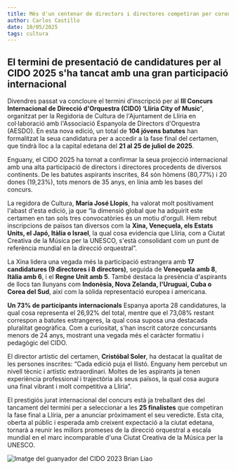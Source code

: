 ```yaml
---
title: Més d'un centenar de directors i directores competiran per coronar-se a Llíria com la millor batuta jove mundial
author: Carlos Castillo
date: 10/05/2025
tags: cultura
---
```


## El termini de presentació de candidatures per al CIDO 2025 s'ha tancat amb una gran participació internacional


Divendres passat va concloure el termini d'inscripció per al **III Concurs Internacional de Direcció d'Orquestra (CIDO) ‘Llíria City of Music’**, organitzat per la Regidoria de Cultura de l'Ajuntament de Llíria en col·laboració amb l'Associació Espanyola de Directors d'Orquestra (AESDO). En esta nova edició, un total de **104 jóvens batutes** han formalitzat la seua candidatura per a accedir a la fase final del certamen, que tindrà lloc a la capital edetana del **21 al 25 de juliol de 2025**.

Enguany, el CIDO 2025 ha tornat a confirmar la seua projecció internacional amb una alta participació de directors i directores procedents de diversos continents. De les batutes aspirants inscrites, 84 són hòmens (80,77%) i 20 dones (19,23%), tots menors de 35 anys, en línia amb les bases del concurs.

La regidora de Cultura, **María José Llopis**, ha valorat molt positivament l'abast d'esta edició, ja que “la dimensió global que ha adquirit este certamen en tan sols tres convocatòries és un motiu d'orgull. Hem rebut inscripcions de països tan diversos com la **Xina, Veneçuela, els Estats Units, el Japó, Itàlia o Israel**, la qual cosa evidencia que Llíria, com a Ciutat Creativa de la Música per la UNESCO, s'està consolidant com un punt de referència mundial en la direcció orquestral”.

La Xina lidera una vegada més la participació estrangera amb **17 candidatures (9 directores i 8 directors)**, seguida de **Veneçuela amb 8**, **Itàlia amb 6**, i el **Regne Unit amb 5**. També destaca la presència d'aspirants de llocs tan llunyans com **Indonèsia, Nova Zelanda, l'Uruguai, Cuba o Corea del Sud**, així com la sòlida representació europea i americana.

**Un 73% de participants internacionals**
Espanya aporta 28 candidatures, la qual cosa representa el 26,92% del total, mentre que el 73,08% restant correspon a batutes estrangeres, la qual cosa suposa una destacada pluralitat geogràfica. Com a curiositat, s'han inscrit catorze concursants menors de 24 anys, mostrant una vegada més el caràcter formatiu i pedagògic del CIDO.

El director artístic del certamen, **Cristóbal Soler**, ha destacat la qualitat de les persones inscrites: “Cada edició puja el llistó. Enguany hem percebut un nivell tècnic i artístic extraordinari. Moltes de les aspirants ja tenen experiència professional i trajectòria als seus països, la qual cosa augura una final vibrant i molt competitiva a Llíria”.

El prestigiós jurat internacional del concurs està ja treballant des del tancament del termini per a seleccionar a les **25 finalistes** que competiran la fase final a Llíria, per a anunciar pròximament el seu veredicte. Esta cita, oberta al públic i esperada amb creixent expectació a la ciutat edetana, tornarà a reunir les millors promeses de la direcció orquestral a escala mundial en el marc incomparable d'una Ciutat Creativa de la Música per la UNESCO.

![ Imatge del guanyador del CIDO 2023 Brian Liao ](/assets/continguts/recursos/20250510-Brian-Liao-ganador-CIDO2023.jpg "Imatge del guanyador del CIDO 2023 Brian Liao")

